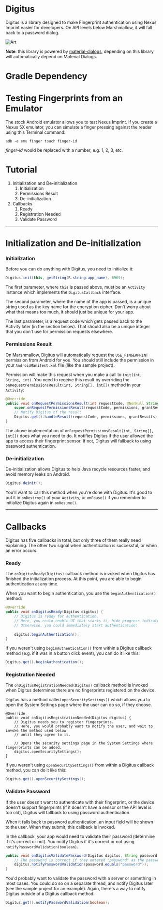 # Digitus

Digitus is a library designed to make Fingerprint authentication using Nexus Imprint easier for developers.
On API levels below Marshmallow, it will fall back to a password dialog.

![Art](https://raw.githubusercontent.com/afollestad/digitus/master/art.jpg)

**Note**: this library is powered by [material-dialogs](https://github.com/afollestad/material-dialogs),
depending on this library will automatically depend on Material Dialogs. 

# Gradle Dependency



# Testing Fingerprints from an Emulator

The stock Android emulator allows you to test Nexus Imprint. If you create a Nexus 5X emulator,
you can simulate a finger pressing against the reader using this Terminal command:

```shell
adb -e emu finger touch finger-id
```

*finger-id* would be replaced with a number, e.g. 1, 2, 3, etc.


# Tutorial

1. Initialization and De-initialization
    1. Initialization
    2. Permissions Result
    3. De-initialization
2. Callbacks
    1. Ready
    2. Registration Needed
    3. Validate Password
    
---
    
# Initialization and De-initialization

### Initialization

Before you can do anything with Digitus, you need to initialize it:

```java
Digitus.init(this, getString(R.string.app_name), 6969);
```

The first parameter, where `this` is passed above, must be an `Activity` instance which implements
the `DigitusCallback` interface. 

The second parameter, where the name of the app is passed, is a unique string used as the key name 
for the encryption cipher. Don't worry about what that means too much, it should just be unique for
your app.

The last parameter, is a request code which gets passed back to the Activity later (in the section below).
That should also be a unique integer that you don't use for permission requests elsewhere.

### Permissions Result

On Marshmallow, Digitus will automatically request the `USE_FINGERPRINT` permission from Android for you.
You should still include the permission in your `AndroidManifest.xml` file (like the sample project).

Permission will make this request when you make a call to `init(int, String, int)`. You need to receive
this result by overriding the `onRequestPermissionsResult(int, String[], int[])` method in your `Activity`:

```java
@Override
public void onRequestPermissionsResult(int requestCode, @NonNull String[] permissions, @NonNull int[] grantResults) {
    super.onRequestPermissionsResult(requestCode, permissions, grantResults);
    // Notify Digitus of the result
    Digitus.get().handleResult(requestCode, permissions, grantResults);
}
```

The above implementation of `onRequestPermissionsResult(int, String[], int[])` does what you need 
to do. It notifies Digitus if the user allowed the app to access their fingerprint sensor. If not,
Digitus will fallback to using password authentication.

### De-initialization

De-initialization allows Digitus to help Java recycle resources faster, and avoid memory leaks on Android.

```java
Digitus.deinit();
```

You'll want to call this method when you're done with Digitus. It's good to put it in `onDestroy()`
of your `Activity`, or `onPause()` if you remember to initialize Digitus again in `onResume()`.

---

# Callbacks

Digitus has five callbacks in total, but only three of them really need explaining. The other two signal
when authentication is successful, or when an error occurs.

### Ready

The `onDigitusReady(Digitus)` callback method is invoked when Digitus has finished the 
initialization process. At this point, you are able to begin authentication at any time.

When you want to begin authentication, you use the `beginAuthentication()` method:

```java
@Override
public void onDigitusReady(Digitus digitus) {
    // Digitus is ready for authentication.
    // Here, you could enable UI that starts it, hide progress indicators/dialogs, etc.
    // Otherwise, you could immediately start authentication:
    
    digitus.beginAuthentication();
}
```

If you weren't using `beginAuthentication()` from within a Digitus callback method (e.g. if it was 
in  a button click event), you can do it like this:

```java
Digitus.get().beginAuthentication();
```

### Registration Needed

The `onDigitusRegistrationNeeded(Digitus)` callback method is invoked when Digitus determines
there are no fingerprints registered on the device.

Digitus has a method called `openSecuritySettings()` which allows you to open the System Settings
page where the user can do so, if they choose.

```
@Override
public void onDigitusRegistrationNeeded(Digitus digitus) {
    // Digitus needs you to register fingerprints.
    // Here, you would probably want to notify the user, and wait to invoke the method used below
    // until they agree to it.

    // Opens the security settings page in the System Settings where fingerprints can be added.
    digitus.openSecuritySettings();
}
```
If you weren't using `openSecuritySettings()` from within a Digitus callback method, you can do
it like this:

```java
Digitus.get().openSecuritySettings();
```

### Validate Password

If the user doesn't want to authenticate with their fingerprint, or the device doesn't support 
fingerprints (if it doesn't have a sensor or the API level is too old), Digitus will fallback to
using password authentication.

When it falls back to password authentication, an input field will be shown to the user. When they 
submit, this callback is invoked.

In the callback, your app would need to validate their password (determine if it's correct or not). 
You notify Digitus if it's correct or not using `notifyPasswordValidation(boolean)`.

```java
public void onDigitusValidatePassword(Digitus digitus, String password) {
    // The password is correct if they entered "password" as the password
    digitus.notifyPasswordValidation(password.equals("password"));
}
```

You'd probably want to validate the password with a server or something in most cases. You could
do so on a separate thread, and notify Digitus later (see the sample project for an example). 
Again, there's a way to notify Digitus outside of a Digitus callback method.

```java
Digitus.get().notifyPasswordValidation(boolean);
```